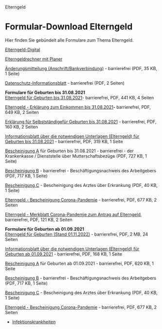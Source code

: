 


Elterngeld

Formular-Download Elterngeld
============================

Hier finden Sie gebündelt alle Formulare zum Thema Elterngeld.

[Elterngeld-Digital](https://www.elterngeld-digital.de/)

[Elterngeldrechner mit Planer](https://familienportal.de/familienportal/meta/egr)

[Änderungsmitteilung (Anschrift/Bankverbindung)](https://fhh1.hamburg.de/Dibis/vordr/4095-22-barrierefrei.pdf) - barrierefrei (PDF, 35 KB, 1 Seite)

[Datenschutz-Informationsblatt](https://fhh1.hamburg.de/Dibis/vordr/Datenschutzinfoblatt-Elterngeld.pdf) - barrierefrei (PDF, 2 Seiten)

**Formulare für Geburten bis 31.08.2021**  
[Elterngeld für Geburten bis 31.08.2021](http://fhh1.hamburg.de/Dibis/vordr/4095-13-barrierefrei.pdf)- barrierefrei, PDF, 441 KB, 4 Seiten

[Elterngeld - Erklärung zum Einkommen bis 31.08.2021](http://fhh1.hamburg.de/Dibis/vordr/4095-14-barrierefrei.pdf)**-** barrierefrei, PDF, 649 KB, 2 Seiten

[Erklärung für Selbstständige](http://fhh1.hamburg.de/Dibis/vordr/4095-15-barrierefrei.pdf)[für Geburten bis 31.08.2021](http://) - barrierefrei, PDF, 160 KB, 2 Seiten

[Informationsblatt über die notwendigen Unterlagen (Elterngeld) für Geburten bis 31.08.2021](http://fhh1.hamburg.de/Dibis/vordr/4095-16_bis_08_21.pdf) - barrierefrei, PDF, 319 KB, 1 Seite

[Bescheinigung A](https://fhh1.hamburg.de/Dibis/vordr/4095-18-barrierefrei.pdf) für Geburten bis 31.08.2021 - barrierefrei - der Krankenkasse / Dienststelle über Mutterschaftsbezüge (PDF, 727 KB, 1 Seite)

[Bescheinigung B](https://fhh1.hamburg.de/Dibis/vordr/4095-19-barrierefrei.pdf) - barrierefrei - Beschäftigungsnachweis des Arbeitgebers (PDF, 717 KB, 1 Seite)

[Bescheinigung C](https://fhh1.hamburg.de/Dibis/vordr/4095-20-barrierefrei.pdf) - Bescheinigung des Arztes über Erkrankung (PDF, 40 KB, 1 Seite)

[Elterngeld - Bescheinigung Corona-Pandemie](https://fhh1.hamburg.de/Dibis/vordr/4095-19a_ab_01_21-barrierefrei.pdf) - barrierefrei, PDF, 677 KB, 2 Seiten

[Elterngeld - Merkblatt Corona-Pandemie zum Antrag auf Elterngeld](https://fhh1.hamburg.de/Dibis/vordr/4095-19a-Merkblatt-barrierefrei.pdf), barrierefrei, PDF, 121 KB, 2 Seiten

**Formulare für Geburten ab 01.09.2021**  
[Elterngeld für Geburten (Stand 01.11.2022)](http://fhh1.hamburg.de/Dibis/vordr/4095-13-barrierefrei_Stand_11_22_neu.pdf) - barrierefrei, PDF, 2 MB, 24 Seiten

[Informationsblatt über die notwendigen Unterlagen (Elterngeld) für Geburten ab 01.09.2021](https://fhh1.hamburg.de/Dibis/vordr/4095-16_ab_09_21_Stand_01.01.23-barrierefrei.pdf) - barrierefrei, PDF, 168 KB, 1 Seite

[Bescheinigung A](https://fhh1.hamburg.de/Dibis/vordr/4095-18_ab21-barrierefrei.pdf) für Geburten ab 01.09.2021 - barrierefrei, PDF, 620 KB, 1 Seite

[Bescheinigung B](https://fhh1.hamburg.de/Dibis/vordr/4095-19-barrierefrei.pdf) - barrierefrei - Beschäftigungsnachweis des Arbeitgebers (PDF, 717 KB, 1 Seite)

[Bescheinigung C](https://fhh1.hamburg.de/Dibis/vordr/4095-20-barrierefrei.pdf) - Bescheinigung des Arztes über Erkrankung (PDF, 40 KB, 1 Seite)

[Elterngeld - Bescheinigung Corona-Pandemie](https://fhh1.hamburg.de/Dibis/vordr/4095-19a_ab_01_21-barrierefrei.pdf) - barrierefrei, PDF, 677 KB, 2 Seiten

* [Infektionskrankheiten](/625042!search?state=H4sIAAAAAAAA_zXMsQrCQBBF0X959RYxhESnNVinsBOLQScxsO7izGwhIf9uEFIeLtwFT3a5aH6DUokx_H3Nu0Z-iBtoQd12XQW6oTkdW9zXgNfsNogOPAnoUAV8iugXBARYVt8fxaTfpueczJXntIWRo8n6A1Wbfnh9AAAA&ignoreFacets=false)

